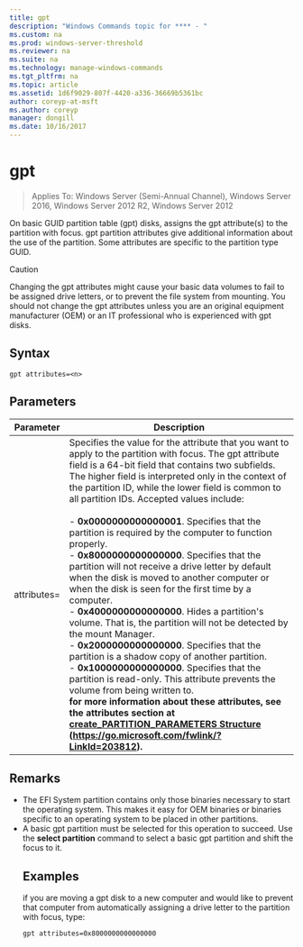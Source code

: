 ```yaml
---
title: gpt
description: "Windows Commands topic for **** - "
ms.custom: na
ms.prod: windows-server-threshold
ms.reviewer: na
ms.suite: na
ms.technology: manage-windows-commands
ms.tgt_pltfrm: na
ms.topic: article
ms.assetid: 1d6f9029-807f-4420-a336-36669b5361bc
author: coreyp-at-msft
ms.author: coreyp
manager: dongill
ms.date: 10/16/2017
---
```

# gpt

>Applies To: Windows Server (Semi-Annual Channel), Windows Server 2016, Windows Server 2012 R2, Windows Server 2012

On basic GUID partition table (gpt) disks, assigns the gpt attribute(s) to the partition with focus.  gpt partition attributes give additional information about the use of the partition. Some attributes are specific to the partition type GUID.

> [!CAUTION]
> Changing the gpt attributes might cause your basic data volumes to fail to be assigned drive letters, or to prevent the file system from mounting. You should not change the gpt attributes unless you are an original equipment manufacturer (OEM) or an IT professional who is experienced with gpt disks.
> ## Syntax
> ```
> gpt attributes=<n>
> ```
> ## Parameters
> 
> |   Parameter    |                                                                                                                                                                                                                                                                                                                                                                                                                                                                                                                                                                                                                               Description                                                                                                                                                                                                                                                                                                                                                                                                                                                                                                                                                                                                                                |
> |----------------|--------------------------------------------------------------------------------------------------------------------------------------------------------------------------------------------------------------------------------------------------------------------------------------------------------------------------------------------------------------------------------------------------------------------------------------------------------------------------------------------------------------------------------------------------------------------------------------------------------------------------------------------------------------------------------------------------------------------------------------------------------------------------------------------------------------------------------------------------------------------------------------------------------------------------------------------------------------------------------------------------------------------------------------------------------------------------------------------------------------------------------------------------------------------------------------------------------------------------------------------------------------------------|
> | attributes=<n> | Specifies the value for the attribute that you want to apply to the partition with focus. The gpt attribute field is a 64-bit field that contains two subfields. The higher field is interpreted only in the context of the partition ID, while the lower field is common to all partition IDs. Accepted values include:<br /><br />-   **0x0000000000000001**. Specifies that the partition is required by the computer to function properly.<br />-   **0x8000000000000000**. Specifies that the partition will not receive a drive letter by default when the disk is moved to another computer or when the disk is seen for the first time by a computer.<br />-   **0x4000000000000000**. Hides a partition's volume. That is, the partition will not be detected by the mount Manager.<br />-   **0x2000000000000000**. Specifies that the partition is a shadow copy of another partition.<br />-   **0x1000000000000000**. Specifies that the partition is read-only. This attribute prevents the volume from being written to.<br /><b />for more information about these attributes, see the attributes section at [create_PARTITION_PARAMETERS Structure](https://go.microsoft.com/fwlink/?LinkId=203812) (<https://go.microsoft.com/fwlink/?LinkId=203812>). |
> 
> ## Remarks
> - The EFI System partition contains only those binaries necessary to start the operating system. This makes it easy for OEM binaries or binaries specific to an operating system to be placed in other partitions.
> - A basic gpt partition must be selected for this operation to succeed. Use the **select partition** command to select a basic gpt partition and shift the focus to it.
>   ## <a name="BKMK_examples"></a>Examples
>   if you are moving a gpt disk to a new computer and would like to prevent that computer from automatically assigning a drive letter to the partition with focus, type:
>   ```
>   gpt attributes=0x8000000000000000
>   ```


